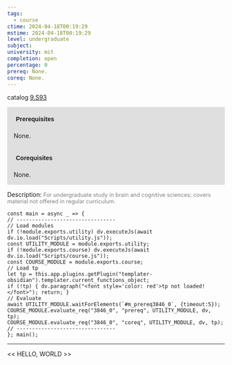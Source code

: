 ```yaml
---
tags:
  - course
ctime: 2024-04-18T00:19:29
mstime: 2024-04-18T00:19:29
level: undergraduate
subject: 
university: mit
completion: open
percentage: 0
prereq: None.
coreq: None.
---
```


catalog [9.S93](http://student.mit.edu/catalog/m9b.html#9.S93)

<span style="display: block; padding: 15px; background-color: rgb(100, 100, 100, 0.2);"><font id="m_prereq3846_0" style="display: block; font-family: Arial, sans-serif; font-weight: bold; padding: 5px">Prerequisites</font><br><span id="prereq3846_0">None.</span></span>
<span style="display: block; padding: 15px; background-color: rgb(100, 100, 100, 0.2);"><font id="m_coreq3846_0" style="display: block; font-family: Arial, sans-serif; font-weight: bold; padding: 5px">Corequisites</font><br><span id="coreq3846_0">None.</span></span>

<font style="">Description:</font>
<font style="color: grey; font-size: 0.8rem;">For undergraduate study in brain and cognitive sciences; covers material not offered in regular curriculum.</font>

```dataviewjs
const main = async _ => {
// --------------------------------
// Load modules
if (!module.exports.utility) dv.executeJs(await dv.io.load("Scripts/utility.js"));
const UTILITY_MODULE = module.exports.utility;
if (!module.exports.course) dv.executeJs(await dv.io.load("Scripts/course.js"));
const COURSE_MODULE = module.exports.course;
// Load tp
let tp = this.app.plugins.getPlugin("templater-obsidian").templater.current_functions_object;
if (!tp) { dv.paragraph("<font style='color: red'>tp not loaded!</font>"); return; }
// Evaluate
await UTILITY_MODULE.waitForElements(`#m_prereq3846_0`, {timeout:5});
COURSE_MODULE.evaluate_req("3846_0", "prereq", UTILITY_MODULE, dv, tp);
COURSE_MODULE.evaluate_req("3846_0", "coreq", UTILITY_MODULE, dv, tp);
// --------------------------------
}; main();
```

---

<< HELLO, WORLD >>
